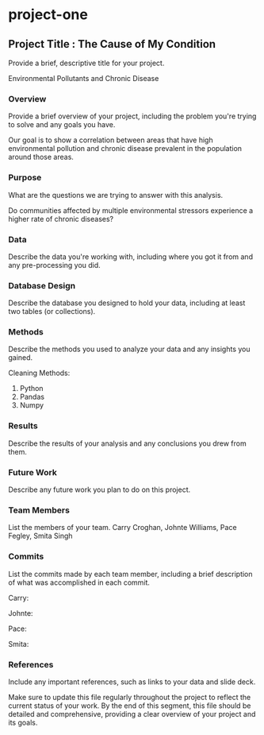 # project-one

## Project Title : The Cause of My Condition

Provide a brief, descriptive title for your project.

Environmental Pollutants and Chronic Disease

### Overview

Provide a brief overview of your project, including the problem you're trying to solve and any goals you have.

Our goal is to show a correlation between areas that have high environmental pollution and chronic disease prevalent in the population around those areas.

### Purpose

What are the questions we are trying to answer with this analysis.

Do communities affected by multiple environmental stressors experience a higher rate of chronic diseases?

### Data

Describe the data you're working with, including where you got it from and any pre-processing you did.

### Database Design

Describe the database you designed to hold your data, including at least two tables (or collections).

### Methods

Describe the methods you used to analyze your data and any insights you gained.

Cleaning Methods:
1. Python
2. Pandas
3. Numpy

### Results

Describe the results of your analysis and any conclusions you drew from them.

### Future Work

Describe any future work you plan to do on this project.

### Team Members

List the members of your team.
Carry Croghan, Johnte Williams, Pace Fegley, Smita Singh

### Commits

List the commits made by each team member, including a brief description of what was accomplished in each commit.

Carry:

Johnte:

Pace:

Smita:

### References

Include any important references, such as links to your data and slide deck.

Make sure to update this file regularly throughout the project to reflect the current status of your work. By the end of this segment, this file should be detailed and comprehensive, providing a clear overview of your project and its goals.
